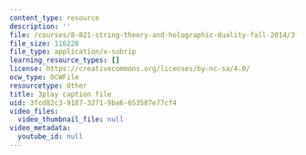 ```yaml
---
content_type: resource
description: ''
file: /courses/8-821-string-theory-and-holographic-duality-fall-2014/3fcd82c3918732719ba6653587e77cf4_owhNn20aZo8.srt
file_size: 116228
file_type: application/x-subrip
learning_resource_types: []
license: https://creativecommons.org/licenses/by-nc-sa/4.0/
ocw_type: OCWFile
resourcetype: Other
title: 3play caption file
uid: 3fcd82c3-9187-3271-9ba6-653587e77cf4
video_files:
  video_thumbnail_file: null
video_metadata:
  youtube_id: null
---
```

